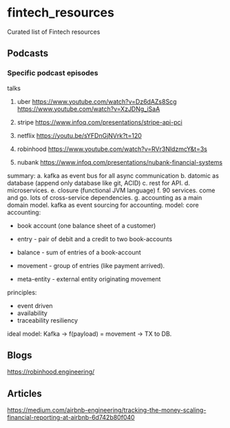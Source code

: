 # fintech_resources
Curated list of Fintech resources


## Podcasts

### Specific podcast episodes

talks

1. uber
https://www.youtube.com/watch?v=Dz6dAZs8Scg
https://www.youtube.com/watch?v=XzJDNg_iSaA

2. stripe
https://www.infoq.com/presentations/stripe-api-pci

3. netflix
https://youtu.be/sYFDnGjNVrk?t=120

4. robinhood
https://www.youtube.com/watch?v=RVr3NldzmcY&t=3s

5. nubank
https://www.infoq.com/presentations/nubank-financial-systems

summary:
a. kafka as event bus for all async communication
b. datomic as database (append only database like git, ACID)
c. rest for API.
d. microservices.
e. closure (functional JVM language)
f. 90 services. come and go. lots of cross-service dependencies.
g. accounting as a main domain model. kafka as event sourcing for accounting.
model:
core accounting:
- book account (one balance sheet of a customer)
- entry - pair of debit and a credit to two book-accounts
- balance - sum of entries of a book-account

- movement - group of entries (like payment arrived).
- meta-entity - external entity originating movement


principles:
- event driven
- availability
- traceability
resiliency

ideal model:
Kafka -> f(payload) = movement -> TX to DB.




## Blogs
https://robinhood.engineering/

## Articles
https://medium.com/airbnb-engineering/tracking-the-money-scaling-financial-reporting-at-airbnb-6d742b80f040




